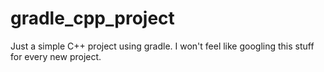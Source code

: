 # gradle_cpp_project
Just a simple C++ project using gradle. I won't feel like googling this stuff for every new project.
